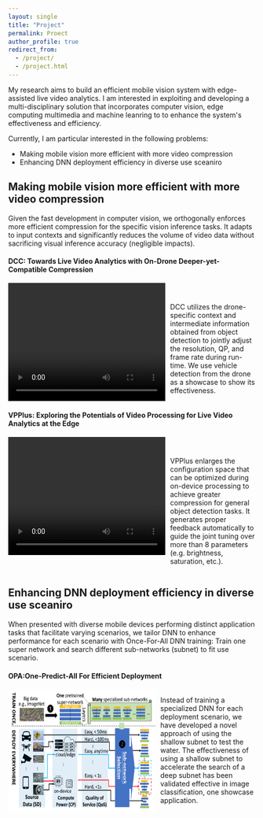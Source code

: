 ```yaml
---
layout: single
title: "Project"
permalink: Proect
author_profile: true
redirect_from: 
  - /project/
  - /project.html
---
```


My research aims to build an efficient mobile vision system with edge-assisted live video analytics.
I am interested in exploiting and developing a multi-disciplinary solution that incorporates computer vision, edge computing multimedia and machine leanring to to enhance the system's effectiveness and efficiency. 

Currently, I am particular interested in the following problems:
* Making mobile vision more efficient with more video compression
* Enhancing DNN deployment efficiency in diverse use sceaniro

<!--Compress Video without Compromising Analytical Accuracy-->
Making mobile vision more efficient with more video compression
----
Given the fast development in computer vision, we orthogonally enforces more efficient compression for the specific vision inference tasks. It adapts to input contexts and significantly reduces the volume of video data without sacrificing visual inference accuracy (negligible
impacts).

#### DCC: Towards Live Video Analytics with On-Drone Deeper-yet-Compatible Compression

<div style="display: flex">
    <video width="320" height="240" controls style="float: left; margin-right: 10px;">
        <source src="../images/dcc.mp4" type="video/mp4">
        Your browser does not support the video tag.
    </video>
    <p style="margin-top: 40px;">DCC utilizes the drone-specific context and intermediate information obtained from object detection to
jointly adjust the resolution, QP, and frame rate during run-time. We use vehicle detection from the drone as a showcase to show its effectiveness.</p>
</div>


#### VPPlus: Exploring the Potentials of Video Processing for Live Video Analytics at the Edge

<div style="display: flex">
    <video width="320" height="240" controls style="float: left; margin-right: 10px;">
        <source src="../images/vpplus.mp4" type="video/mp4">
        Your browser does not support the video tag.
    </video>
    <p style="margin-top: 40px;">VPPlus enlarges the configuration space that can be optimized during on-device processing to achieve greater compression for general object detection tasks. It generates proper feedback automatically to guide the joint tuning over more than 8 parameters (e.g. brightness, saturation, etc.).</p>
</div>





<!--Customize DNN Deployment in Diverse Use Scenario-->
Enhancing DNN deployment efficiency in diverse use sceaniro
----
When presented with diverse mobile devices performing distinct application tasks that facilitate varying scenarios, we tailor DNN to enhance performance for each scenario with Once-For-All DNN training: Train one super network and search different sub-networks (subnet) to fit use scenario.

#### OPA:One-Predict-All For Efficient Deployment
<div style="display: flex">
    <img src="../images/ofa_flow.png" alt="Your Image" width="300" style="float: left; margin-right: 10px;">
    <p>Instead of training a specialized DNN for each deployment scenario, we have developed a
novel approach of using the shallow subnet to test the water. The effectiveness of using a
shallow subnet to accelerate the search of a deep subnet has been validated effective in image
classification, one showcase application.</p>
</div>
